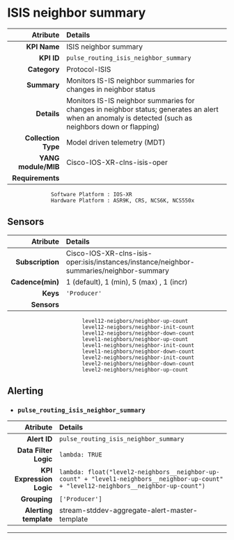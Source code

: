 
ISIS neighbor summary
====
Atribute|Details
---:|:---
**KPI Name**    | ISIS neighbor summary
**KPI ID**      | `pulse_routing_isis_neighbor_summary`
**Category**    | Protocol-ISIS
**Summary**     | Monitors IS-IS neighbor summaries for changes in neighbor status
**Details**     | Monitors IS-IS neighbor summaries for changes in neighbor status; generates an alert when an anomaly is detected (such as neighbors down or flapping)
**Collection Type** | Model driven telemetry (MDT)
**YANG module/MIB** | Cisco-IOS-XR-clns-isis-oper
**Requirements**    |
                  Software Platform : IOS-XR
                  Hardware Platform : ASR9K, CRS, NCS6K, NCS550x
Sensors
---
Atribute|Details
---:|:---
**Subscription** | Cisco-IOS-XR-clns-isis-oper:isis/instances/instance/neighbor-summaries/neighbor-summary
**Cadence(min)** | 1 (default), 1 (min), 5 (max) , 1 (incr)
**Keys**         | `'Producer'`
**Sensors**      |
                            level12-neigbors/neighbor-up-count
                            level12-neigbors/neighbor-init-count
                            level12-neigbors/neighbor-down-count
                            level1-neighbors/neighbor-up-count
                            level1-neighbors/neighbor-init-count
                            level1-neighbors/neighbor-down-count
                            level2-neighbors/neighbor-init-count
                            level2-neighbors/neighbor-down-count
                            level2-neighbors/neighbor-up-count
     
Alerting
---

* ### `pulse_routing_isis_neighbor_summary`
Atribute|Details
---:|:---
**Alert ID**             | ```pulse_routing_isis_neighbor_summary```
**Data Filter Logic**    | ```lambda: TRUE```
**KPI Expression Logic** | ```lambda: float("level2-neighbors__neighbor-up-count" + "level1-neighbors__neighbor-up-count" + "level12-neighbors__neighbor-up-count")```
**Grouping**             | ```['Producer']```
**Alerting template**    | stream-stddev-aggregate-alert-master-template
---

